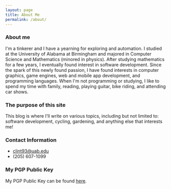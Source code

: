 ```yaml
---
layout: page
title: About Me
permalink: /about/
---
```


### About me
I'm a tinkerer and I have a yearning for exploring and automation. I studied at the University of Alabama at Birmingham and majored in Computer Science and Mathematics (minored in physics). After studying mathematics for a few years, I eventually found interest in software development. Since the spark of this newly found passion, I have found interests in computer graphics, game engines, web and mobile app development, and programming languages. When I'm not programming or studying, I like to spend my time with family, reading, playing guitar, bike riding, and attending car shows.

### The purpose of this site
This blog is where I'll write on various topics, including but not limited to: software development, cycling, gardening, and anything else that interests me! 

### Contact Information
 
- clint93@uab.edu
- (205) 607-1099

### My PGP Public Key
My PGP Public Key can be found [here](https://github.com/cclint.gpg).
